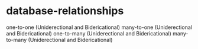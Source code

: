 # database-relationships
one-to-one (Uniderectional and Bidericational)
many-to-one (Uniderectional and Bidericational)
one-to-many (Uniderectional and Bidericational)
many-to-many (Uniderectional and Bidericational)
